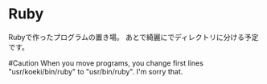 # Ruby
Rubyで作ったプログラムの置き場。
あとで綺麗にでディレクトリに分ける予定です。

#Caution
When you move programs, you change first lines "usr/koeki/bin/ruby" to "usr/bin/ruby".
I'm sorry that.
